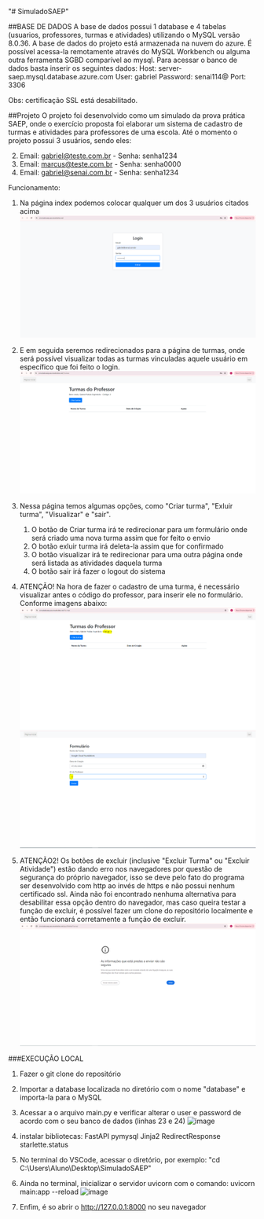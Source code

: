 "# SimuladoSAEP" 


##BASE DE DADOS 
A base de dados possui 1 database e 4 tabelas (usuarios, professores, turmas e atividades) utilizando o MySQL versão 8.0.36.
A base de dados do projeto está armazenada na nuvem do azure. É possível acessa-la remotamente através do MySQL Workbench ou alguma outra ferramenta SGBD comparível ao mysql. 
Para acessar o banco de dados basta inserir os seguintes dados:
Host: server-saep.mysql.database.azure.com
User: gabriel 
Password: senai114@
Port: 3306

Obs: certificação SSL está desabilitado. 



##Projeto 
O projeto foi desenvolvido como um simulado da prova prática SAEP, onde o exercício proposta foi elaborar um sistema de cadastro de turmas e atividades para professores de uma escola. 
Até o momento o projeto possui 3 usuários, sendo eles: 

2. Email: gabriel@teste.com.br - Senha: senha1234 
3. Email: marcus@teste.com.br - Senha: senha0000
4. Email: gabriel@senai.com.br - Senha: senha1234

Funcionamento:
1. Na página index podemos colocar qualquer um dos 3 usuários citados acima  
![alt text](image.png)

2. E em seguida seremos redirecionados para a página de turmas, onde será possível visualizar todas as turmas vinculadas aquele usuário em específico que foi feito o login. 
![alt text](image-1.png)

3. Nessa página temos algumas opções, como "Criar turma", "Exluir turma", "Visualizar" e "sair". 
   1. O botão de Criar turma irá te redirecionar para um formulário onde será criado uma nova turma assim que for feito o envio 
   2. O botão exluir turma irá deleta-la assim que for confirmado 
   3. O botão visualizar irá te redirecionar para uma outra página onde será listada as atividades daquela turma 
   4. O botão sair irá fazer o logout do sistema 

4. ATENÇÃO! Na hora de fazer o cadastro de uma turma, é necessário visualizar antes o código do professor, para inserir ele no formulário. Conforme imagens abaixo: 
   ![alt text](image-2.png)
   ![alt text](image-3.png)

5. ATENÇÃO2! Os botões de excluir (inclusive "Excluir Turma" ou "Excluir Atividade") estão dando erro nos navegadores por questão de segurança do próprio navegador, isso se deve pelo fato do programa ser desenvolvido com http ao invés de https e não possui nenhum certificado ssl. Ainda não foi encontrado nenhuma alternativa para desabilitar essa opção dentro do navegador, mas caso queira testar a função de excluir, é possível fazer um clone do repositório localmente e então funcionará corretamente a função de excluir.
![alt text](image-4.png)






###EXECUÇÃO LOCAL 
1. Fazer o git clone do repositório

2. Importar a database localizada no diretório com o nome "database" e importa-la para o MySQL

3. Acessar a o arquivo main.py e verificar alterar o user e password de acordo com o seu banco de dados (linhas 23 e 24)
   ![image](https://github.com/gabrielfalcaoesp/SimuladoSAEP/assets/127162444/c99614c6-2e34-4daf-9371-8ffe2d5f0b99)


5. instalar bibliotecas:
   FastAPI
   pymysql
   Jinja2
   RedirectResponse
   starlette.status

6. No terminal do VSCode, acessar o diretório, por exemplo:
   "cd C:\Users\Aluno\Desktop\SimuladoSAEP"

7. Ainda no terminal, inicializar o servidor uvicorn com o comando:
   uvicorn main:app --reload
   ![image](https://github.com/gabrielfalcaoesp/SimuladoSAEP/assets/127162444/4d1aa686-355e-4bb2-b699-15e934b0f2e4)

8. Enfim, é so abrir o http://127.0.0.1:8000 no seu navegador 
